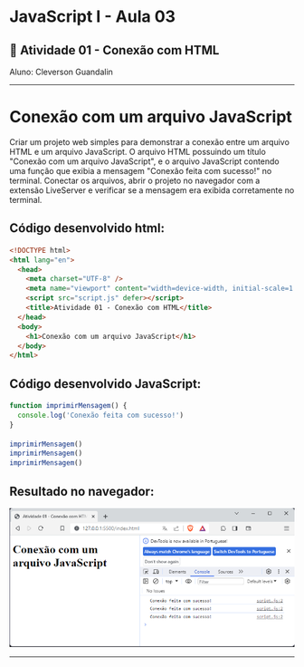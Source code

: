 # JavaScript I - Aula 03
## 📄 Atividade 01 - Conexão com HTML 
Aluno: Cleverson Guandalin

---
# Conexão com um arquivo JavaScript

Criar um projeto web simples para demonstrar a conexão entre um arquivo HTML e um arquivo JavaScript. O arquivo HTML possuindo um título  "Conexão com um arquivo JavaScript", e o arquivo JavaScript contendo uma função que exibia a mensagem "Conexão feita com sucesso!" no terminal. Conectar os arquivos, abrir o projeto no navegador com a extensão LiveServer e verificar se a mensagem era exibida corretamente no terminal.


## Código desenvolvido html:
    
```html
<!DOCTYPE html>
<html lang="en">
  <head>
    <meta charset="UTF-8" />
    <meta name="viewport" content="width=device-width, initial-scale=1.0" />
    <script src="script.js" defer></script>
    <title>Atividade 01 - Conexão com HTML</title>
  </head>
  <body>
    <h1>Conexão com um arquivo JavaScript</h1>
  </body>
</html>
```


## Código desenvolvido JavaScript:
    
```javascript
function imprimirMensagem() {
  console.log('Conexão feita com sucesso!')
}

imprimirMensagem()
imprimirMensagem()
imprimirMensagem()

```
## Resultado no navegador:

![Resultado no navegador](./Aula03_Atividade01.jpeg)




---
